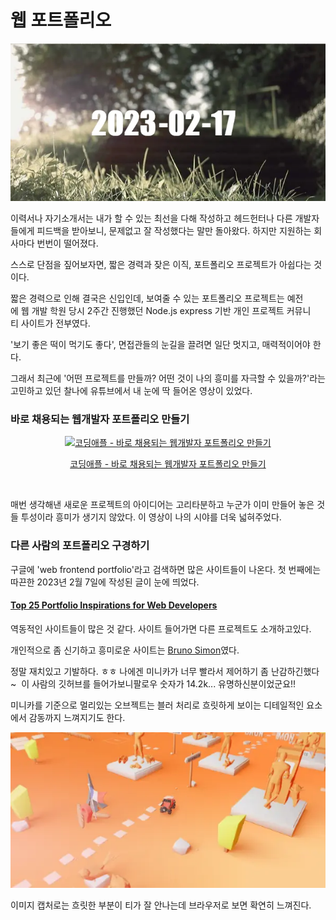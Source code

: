 # 웹 포트폴리오

![2023-02-17-banner-image](images/2023-02-17.webp)

이력서나 자기소개서는 내가 할 수 있는 최선을 다해 작성하고 헤드헌터나 다른 개발자들에게 피드백을 받아보니, 문제없고 잘 작성했다는 말만 돌아왔다. 하지만 지원하는 회사마다 번번이 떨어졌다.
  
스스로 단점을 짚어보자면, 짧은 경력과 잦은 이직, 포트폴리오 프로젝트가 아쉽다는 것이다.
  
짧은 경력으로 인해 결국은 신입인데, 보여줄 수 있는 포트폴리오 프로젝트는 예전에 웹 개발 학원 당시 2주간 진행했던 Node.js express 기반 개인 프로젝트 커뮤니티 사이트가 전부였다.  
  
'보기 좋은 떡이 먹기도 좋다', 면접관들의 눈길을 끌려면 일단 멋지고, 매력적이어야 한다.  
  
그래서 최근에 '어떤 프로젝트를 만들까? 어떤 것이 나의 흥미를 자극할 수 있을까?'라는 고민하고 있던 찰나에 유튜브에서 내 눈에 딱 들어온 영상이 있었다.

### 바로 채용되는 웹개발자 포트폴리오 만들기

<div align='center'>
  <a href='https://www.youtube.com/watch?v=yDhMmmHZONM'>
    <img src='http://img.youtube.com/vi/yDhMmmHZONM/0.jpg' alt='코딩애플 - 바로 채용되는 웹개발자 포트폴리오 만들기' />
    <p>코딩애플 - 바로 채용되는 웹개발자 포트폴리오 만들기</p>
  </a>
</div>
</br>

매번 생각해낸 새로운 프로젝트의 아이디어는 고리타분하고 누군가 이미 만들어 놓은 것들 투성이라 흥미가 생기지 않았다. 이 영상이 나의 시야를 더욱 넓혀주었다.

### 다른 사람의 포트폴리오 구경하기

구글에 'web frontend portfolio'라고 검색하면 많은 사이트들이 나온다. 첫 번째에는 따끈한 2023년 2월 7일에 작성된 글이 눈에 띄었다.

#### [Top 25 Portfolio Inspirations for Web Developers](https://www.hostinger.com/tutorials/web-developer-portfolio)

역동적인 사이트들이 많은 것 같다. 사이트 들어가면 다른 프로젝트도 소개하고있다.

개인적으로 좀 신기하고 흥미로운 사이트는 [Bruno Simon](https://bruno-simon.com/ "Bruno Simon")였다.

정말 재치있고 기발하다. ㅎㅎ 나에겐 미니카가 너무 빨라서 제어하기 좀 난감하긴했다~  이 사람의 깃허브를 들어가보니팔로우 숫자가 14.2k... 유명하신분이었군요!!

미니카를 기준으로 멀리있는 오브젝트는 블러 처리로 흐릿하게 보이는 디테일적인 요소에서 감동까지 느껴지기도 한다.

<div align='center'>
   <img src='images/2023-02-17-image001.webp' alt='Bruno Simon screenshot' />
</div>

이미지 캡처로는 흐릿한 부분이 티가 잘 안나는데 브라우저로 보면 확연히 느껴진다.

